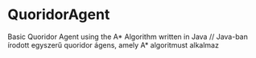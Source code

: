 # QuoridorAgent
Basic Quoridor Agent using the A* Algorithm written in Java // Java-ban írodott egyszerű quoridor ágens, amely A* algoritmust alkalmaz
